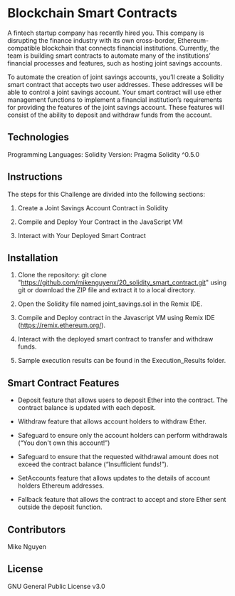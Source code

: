 # Blockchain Smart Contracts

A fintech startup company has recently hired you. This company is disrupting the finance industry with its own cross-border, Ethereum-compatible blockchain that connects financial institutions. Currently, the team is building smart contracts to automate many of the institutions’ financial processes and features, such as hosting joint savings accounts.

To automate the creation of joint savings accounts, you’ll create a Solidity smart contract that accepts two user addresses. These addresses will be able to control a joint savings account. Your smart contract will use ether management functions to implement a financial institution’s requirements for providing the features of the joint savings account. These features will consist of the ability to deposit and withdraw funds from the account.

## Technologies

Programming Languages: Solidity
Version: Pragma Solidity ^0.5.0


## Instructions

The steps for this Challenge are divided into the following sections:

1. Create a Joint Savings Account Contract in Solidity

2. Compile and Deploy Your Contract in the JavaScript VM

3. Interact with Your Deployed Smart Contract

## Installation

1. Clone the repository: git clone "https://github.com/mikenguyenx/20_solidity_smart_contract.git" using git or download the ZIP file and extract it to a local directory.

2. Open the Solidity file named joint_savings.sol in the Remix IDE.

3. Compile and Deploy contract in the Javascript VM using Remix IDE (https://remix.ethereum.org/).

4. Interact with the deployed smart contract to transfer and withdraw funds.

5. Sample execution results can be found in the Execution_Results folder.

## Smart Contract Features

- Deposit feature that allows users to deposit Ether into the contract. The contract balance is updated with each deposit.

- Withdraw feature that allows account holders to withdraw Ether. 

- Safeguard to ensure only the account holders can perform withdrawals (“You don't own this account!”) 

- Safeguard to ensure that the requested withdrawal amount does not exceed the contract balance (“Insufficient funds!”).  

- SetAccounts feature that allows updates to the details of account holders Ethereum addresses.

- Fallback feature that allows the contract to accept and store Ether sent outside the deposit function.


## Contributors

Mike Nguyen

## License

GNU General Public License v3.0